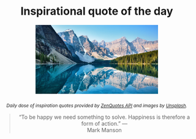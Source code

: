 
<div align="center">

# Inspirational quote of the day

<img src="./data/photo.jpeg" alt="Beautiful nature photo" width="320" height="180">

<sub><i>Daily dose of inspiration quotes provided by [ZenQuotes API](https://zenquotes.io/) and images by [Unsplash](https://unsplash.com/).</i></sub>


<blockquote>&ldquo;To be happy we need something to solve. Happiness is therefore a form of action.&rdquo; &mdash; <footer>Mark Manson</footer></blockquote>

</div>

